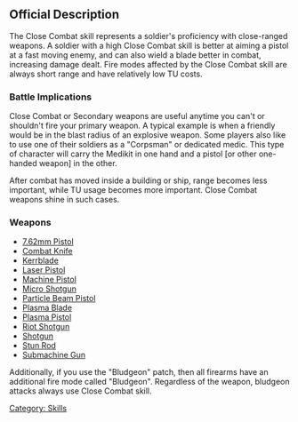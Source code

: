 ## Official Description

The Close Combat skill represents a soldier's proficiency with
close-ranged weapons. A soldier with a high Close Combat skill is better
at aiming a pistol at a fast moving enemy, and can also wield a blade
better in combat, increasing damage dealt. Fire modes affected by the
Close Combat skill are always short range and have relatively low TU
costs.

### Battle Implications

Close Combat or Secondary weapons are useful anytime you can't or
shouldn't fire your primary weapon. A typical example is when a friendly
would be in the blast radius of an explosive weapon. Some players also
like to use one of their soldiers as a "Corpsman" or dedicated medic.
This type of character will carry the Medikit in one hand and a pistol
\[or other one-handed weapon\] in the other.

After combat has moved inside a building or ship, range becomes less
important, while TU usage becomes more important. Close Combat weapons
shine in such cases.

### Weapons

- [7.62mm Pistol](Equipment/Secondary_Weapons/7.62mm_Pistol "wikilink")
- [Combat Knife](Equipment/Secondary_Weapons/Combat_Knife "wikilink")
- [Kerrblade](Equipment/Secondary_Weapons/Kerrblade "wikilink")
- [Laser Pistol](Equipment/Secondary_Weapons/Laser_Pistol "wikilink")
- [Machine
  Pistol](Equipment/Secondary_Weapons/Machine_Pistol "wikilink")
- [Micro Shotgun](Equipment/Secondary_Weapons/Micro_Shotgun "wikilink")
- [Particle Beam
  Pistol](Equipment/Secondary_Weapons/Particle_Beam_Pistol "wikilink")
- [Plasma Blade](Equipment/Secondary_Weapons/Plasma_Blade "wikilink")
- [Plasma Pistol](Equipment/Secondary_Weapons/Plasma_Pistol "wikilink")
- [Riot Shotgun](Equipment/Primary_Weapons/Riot_Shotgun "wikilink")
- [Shotgun](Equipment/Primary_Weapons/Shotgun "wikilink")
- [Stun Rod](Equipment/Secondary_Weapons/Stun_Rod "wikilink")
- [Submachine
  Gun](Equipment/Secondary_Weapons/Submachine_Gun "wikilink")

Additionally, if you use the "Bludgeon" patch, then all firearms have an
additional fire mode called "Bludgeon". Regardless of the weapon,
bludgeon attacks always use Close Combat skill.

[Category: Skills](Skills "wikilink")